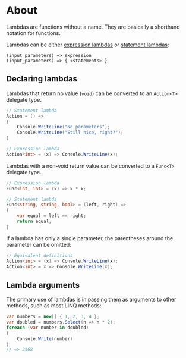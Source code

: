 # About

Lambdas are functions without a name. They are basically a shorthand notation for functions.

Lambdas can be either [expression lambdas](https://docs.microsoft.com/en-us/dotnet/csharp/language-reference/operators/lambda-expressions) or [statement lambdas](https://docs.microsoft.com/en-us/dotnet/csharp/language-reference/operators/lambda-expressions#statement-lambdas):

```
(input_parameters) => expression
(input_parameters) => { <statements> }
```

## Declaring lambdas

Lambdas that return no value (`void`) can be converted to an `Action<T>` delegate type.

```csharp
// Statement lambda
Action = () =>
{
    Console.WriteLine("No parameters");
    Console.WriteLine("Still nice, right?");
}

// Expression lambda
Action<int> = (x) => Console.WriteLine(x);
```

Lambdas with a non-void return value can be converted to a `Func<T>` delegate type.

```csharp
// Expression lambda
Func<int, int> = (x) => x * x;

// Statement lambda
Func<string, string, bool> = (left, right) =>
{
    var equal = left == right;
    return equal;
}
```

If a lambda has only a single parameter, the parentheses around the parameter can be omitted:

```csharp
// Equivalent definitions
Action<int> = (x) => Console.WriteLine(x);
Action<int> = x => Console.WriteLine(x);
```

## Lambda arguments

The primary use of lambdas is in passing them as arguments to other methods, such as most LINQ methods:

```csharp
var numbers = new[] { 1, 2, 3, 4 };
var doubled = numbers.Select(n => n * 2);
foreach (var number in doubled)
{
    Console.Write(number)
}
// => 2468
```
